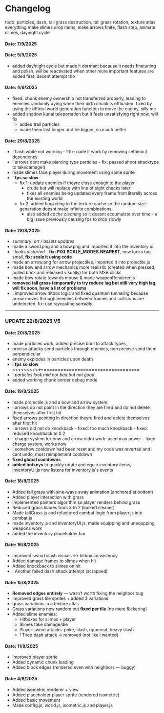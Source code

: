 # Changelog  

todo: particles, dash, tall grass destruction, tall grass rotation, texture atlas everything
 make slimes drop items, make arrows finite, flash step, animate slimes, daynight cycle

#### Date: 7/9/2025


#### Date: 5/9/2025
- added day/night cycle but made it dormant because it needs finetuning and polish, will be reactivated when other more important features are added first, decent attempt tho

#### Date: 4/9/2025
- fixed: chunk enemy ownership not transferred properly, leading to enemies randomly dying when their birth chunk is offloaded, fixed by using the official world generation function to move the enemy, silly me
- added shadow kunai teleportation but it feels unsatisfying right now, will fix
  - added trail particles
  - made them last longer and be bigger, so much better
  
#### Date: 29/8/2025
- ! flash white not working - 2fix: nade it work by removing settimout dependency
- ! arrows dont make piercing type particles - fix: passed shoot attacktype to takedamage()
- made slimes face player during movement using same sprite
- ! **fps so slow**:
  - fix 1: update enemies if theyre close enough to the player
    - crude but will replace with line of sight checks later
    - fixes all enemies being updated every frame from literally across the existing world
  - fix 2: added *bucketing* to the texture cache so the random size generation doesnt make infinite combinations
    - also added *cache cleaning* so it doesnt accumulate over time - a big issue previously causing fps to drop slowly


#### Date: 28/8/2025
- *summary: art / assets updates*
- made a sword.png and a bow.png and imported it into the inventory ui.
- ! *looks distorted* - **fix: PIXI.SCALE_MODES.NEAREST**, now looks too small, **fix: scale it using code**
- made an arrow.png for arrow projectiles, imported it into projectile.js
- made bow and arrow mechanics more realistic (created when pressed, pulled back and released visually) for both MSB clicks
- made bow rotate towards mouse & made weaponRenderer.js
- **removed tall grass temporarily to try reduce lag but still very high lag, will fix soon, have a list of problems**
- ! improved arrow hitbox logic and fixed quantum *tunneling* because arrow moves through enemies between frames and collisions are undetected, fix: use raycasting *sensibly*


---
### UPDATE 22/8/2025 V5

#### Date: 20/8/2025
- made particles work, added precise bool to attack types, 
- precise attacks send particles through enemies, non precise send them perpendicular
- enemy explodes in particles upon death 
- ! **fps so slow** <<<<<<<<<<====================================
- ! *particles look mid not bad but not good*
- added working chunk border debug mode

#### Date: 19/8/2025
- made projectile.js and a bow and arrow system
- ! arrows do not point in the direction they are fired and do not delete themselves after first hit
- fixed arrows pointing in direction theyre fired and delete themselves after first hit
- ! arrows did not do knockback - fixed: too much knockback - fixed: reduced knockback to 0.2
- ! charge system for bow and arrow didnt work: used max power - fixed charge system, works now
- ! somehow cooldown had been reset and my code was reverted and I cant undo, must reimplement cooldown
- **fixed global cooldowns**
- **added hotkeys** to quickly rotate and equip inventory items, inventoryUI.js now listens for inventory.js's events

#### Date: 18/8/2025  
- Added tall grass with sine-wave sway animation (anchored at bottom)  
- Added player interaction with grass  
- Implemented painters algorithm so player renders behind grass  
- Reduced grass blades from 3 to 2 (looked cleaner)  
- Made tallGrass.js and refactored combat logic from player.js into combat.js
- made inventory.js and inventoryUI.js, made equipping and unequpping weapons work
- added the inventory placeholder bar

#### Date: 16/8/2025  
- Improved sword slash visuals ↔ hitbox consistency  
- Added damage frames to slimes when hit  
- Added knockback to slimes on hit  
- ! Another failed dash attack attempt (scrapped)  

#### Date: 15/8/2025  
- **Removed edges entirely** — wasn’t worth fixing the neighbor bug  
- Improved grass tile sprites + added 3 variations  
- grass variations in a texture atlas
- Grass variations now random but **fixed per tile** (no more flickering)  
- Added slime enemies:  
  - Hitboxes for slimes + player  
  - Slimes take damage/die  
  - Player sword attacks: poke, slash, uppercut, heavy slash  
  - ! Tried dash attack → removed (not like i wanted)  

#### Date: 11/8/2025  
- Improved player sprite  
- Added dynamic chunk loading  
- Added block edges (rendered even with neighbors — buggy)  

#### Date: 4/8/2025  
- Added isometric renderer + view  
- Added placeholder player sprite (rendered isometric)  
- Added basic movement  
- Made config.js, world.js, isometric.js and player.js
